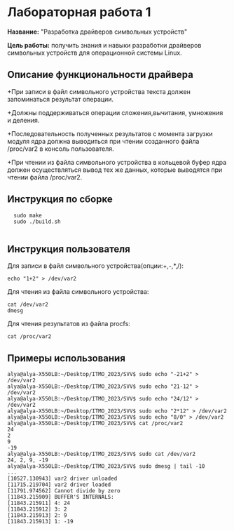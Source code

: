 # Лабораторная работа 1

**Название:** "Разработка драйверов символьных устройств"

**Цель работы:** получить знания и навыки разработки драйверов символьных устройств для операционной системы Linux.

## Описание функциональности драйвера

+При записи в файл символьного устройства текста должен запоминаться результат операции.

+Должны поддерживаться операции сложения,вычитания, умножения и деления. 

+Последовательность полученных результатов с момента загрузки модуля ядра должна выводиться при чтении созданного файла /proc/var2 в консоль пользователя.

+При чтении из файла символьного устройства в кольцевой буфер ядра должен осуществляться вывод тех же данных, которые выводятся при чтении файла /proc/var2.

## Инструкция по сборке
```
  sudo make
  sudo ./build.sh
  
 ```
## Инструкция пользователя

Для записи в файл символьного устройства(опции:+,-,*,/):
```
echo "1+2" > /dev/var2
```
Для чтения из файла символьного устройства:
```
cat /dev/var2
dmesg 
```
Для чтения результатов из файла procfs:
```
cat /proc/var2
```

## Примеры использования
```Commands
alya@alya-X550LB:~/Desktop/ITMO_2023/SVV$ sudo echo "-21+2" > /dev/var2
alya@alya-X550LB:~/Desktop/ITMO_2023/SVV$ sudo echo "21-12" > /dev/var2
alya@alya-X550LB:~/Desktop/ITMO_2023/SVV$ sudo echo "24/12" > /dev/var2
alya@alya-X550LB:~/Desktop/ITMO_2023/SVV$ sudo echo "2*12" > /dev/var2
alya@alya-X550LB:~/Desktop/ITMO_2023/SVV$ sudo echo "8/0" > /dev/var2
alya@alya-X550LB:~/Desktop/ITMO_2023/SVV$ cat /proc/var2
24
2
9
-19
alya@alya-X550LB:~/Desktop/ITMO_2023/SVV$ sudo cat /dev/var2
24, 2, 9, -19
alya@alya-X550LB:~/Desktop/ITMO_2023/SVV$ sudo dmesg | tail -10
...
[10527.130943] var2 driver unloaded
[11715.219704] var2 driver loaded
[11791.974562] Cannot divide by zero
[11843.215909] BUFFER'S INTERNALS: 
[11843.215911] 4: 24
[11843.215912] 3: 2
[11843.215913] 2: 9
[11843.215913] 1: -19

```

